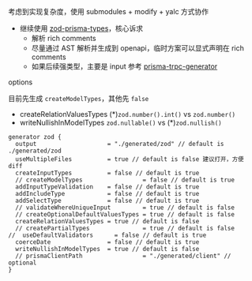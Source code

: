 考虑到实现复杂度，使用 submodules + modify + yalc 方式协作

- 继续使用 [zod-prisma-types](https://github.com/chrishoermann/zod-prisma-types)，核心诉求
  - 解析 rich comments
  - 尽量通过 AST 解析并生成到 openapi，临时方案可以显式声明在 rich comments
  - 如果后续强类型，主要是 input 参考 [prisma-trpc-generator](https://github.com/omar-dulaimi/prisma-trpc-generator)

options

目前先生成 `createModelTypes`，其他先 `false`

- createRelationValuesTypes (*)`zod.number().int()` vs `zod.number()`
- writeNullishInModelTypes `zod.nullable()` vs (*)`zod.nullish()`

```prisma
generator zod {
  output                    = "./generated/zod" // default is ./generated/zod
  useMultipleFiles          = true // default is false 建议打开，方便 diff
  createInputTypes          = false // default is true
  // createModelTypes                 = false // default is true
  addInputTypeValidation    = false // default is true
  addIncludeType            = false // default is true
  addSelectType             = false // default is true
  // validateWhereUniqueInput         = true // default is false
  // createOptionalDefaultValuesTypes = true // default is false
  createRelationValuesTypes = true // default is false
  // createPartialTypes               = true // default is false
//  useDefaultValidators      = false // default is true
  coerceDate                = false // default is true
  writeNullishInModelTypes  = true // default is false
  // prismaClientPath                 = "./generated/client" // optional
}

```
